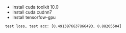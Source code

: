 
* Install cuda toolkit 10.0
* Install cuda cudnn7
* Install tensorfow-gpu

```
test loss, test acc: [0.4913876637866493, 0.88205504]
```